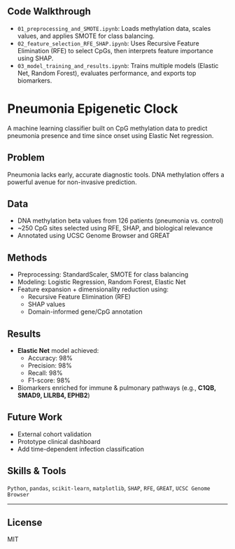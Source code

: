 ## Code Walkthrough

- `01_preprocessing_and_SMOTE.ipynb`: Loads methylation data, scales values, and applies SMOTE for class balancing.
- `02_feature_selection_RFE_SHAP.ipynb`: Uses Recursive Feature Elimination (RFE) to select CpGs, then interprets feature importance using SHAP.
- `03_model_training_and_results.ipynb`: Trains multiple models (Elastic Net, Random Forest), evaluates performance, and exports top biomarkers.

# Pneumonia Epigenetic Clock

A machine learning classifier built on CpG methylation data to predict pneumonia presence and time since onset using Elastic Net regression.

## Problem
Pneumonia lacks early, accurate diagnostic tools. DNA methylation offers a powerful avenue for non-invasive prediction.

## Data
- DNA methylation beta values from 126 patients (pneumonia vs. control)
- ~250 CpG sites selected using RFE, SHAP, and biological relevance
- Annotated using UCSC Genome Browser and GREAT

## Methods
- Preprocessing: StandardScaler, SMOTE for class balancing
- Modeling: Logistic Regression, Random Forest, Elastic Net
- Feature expansion + dimensionality reduction using:
  - Recursive Feature Elimination (RFE)
  - SHAP values
  - Domain-informed gene/CpG annotation

## Results
- **Elastic Net** model achieved:
  - Accuracy: 98%
  - Precision: 98%
  - Recall: 98%
  - F1-score: 98%
- Biomarkers enriched for immune & pulmonary pathways (e.g., **C1QB, SMAD9, LILRB4, EPHB2**)

## Future Work
- External cohort validation
- Prototype clinical dashboard
- Add time-dependent infection classification

## Skills & Tools
`Python`, `pandas`, `scikit-learn`, `matplotlib`, `SHAP`, `RFE`, `GREAT`, `UCSC Genome Browser`

---

## License
MIT

